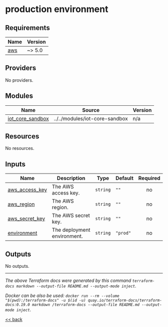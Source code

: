 # production environment

<!-- BEGIN_TF_DOCS -->
## Requirements

| Name | Version |
|------|---------|
| <a name="requirement_aws"></a> [aws](#requirement\_aws) | ~> 5.0 |

## Providers

No providers.

## Modules

| Name | Source | Version |
|------|--------|---------|
| <a name="module_iot_core_sandbox"></a> [iot\_core\_sandbox](#module\_iot\_core\_sandbox) | ../../modules/iot-core-sandbox | n/a |

## Resources

No resources.

## Inputs

| Name | Description | Type | Default | Required |
|------|-------------|------|---------|:--------:|
| <a name="input_aws_access_key"></a> [aws\_access\_key](#input\_aws\_access\_key) | The AWS access key. | `string` | `""` | no |
| <a name="input_aws_region"></a> [aws\_region](#input\_aws\_region) | The AWS region. | `string` | `""` | no |
| <a name="input_aws_secret_key"></a> [aws\_secret\_key](#input\_aws\_secret\_key) | The AWS secret key. | `string` | `""` | no |
| <a name="input_environment"></a> [environment](#input\_environment) | The deployment environment. | `string` | `"prod"` | no |

## Outputs

No outputs.
<!-- END_TF_DOCS -->

---
_The above Terraform docs were generated by this command
`terraform-docs markdown --output-file README.md --output-mode inject`._

_Docker can be also be used:
`docker run --rm --volume "$(pwd):/terraform-docs" -u $(id -u) quay.io/terraform-docs/terraform-docs:0.19.0 markdown /terraform-docs --output-file README.md --output-mode inject`._

[<< back](..)
